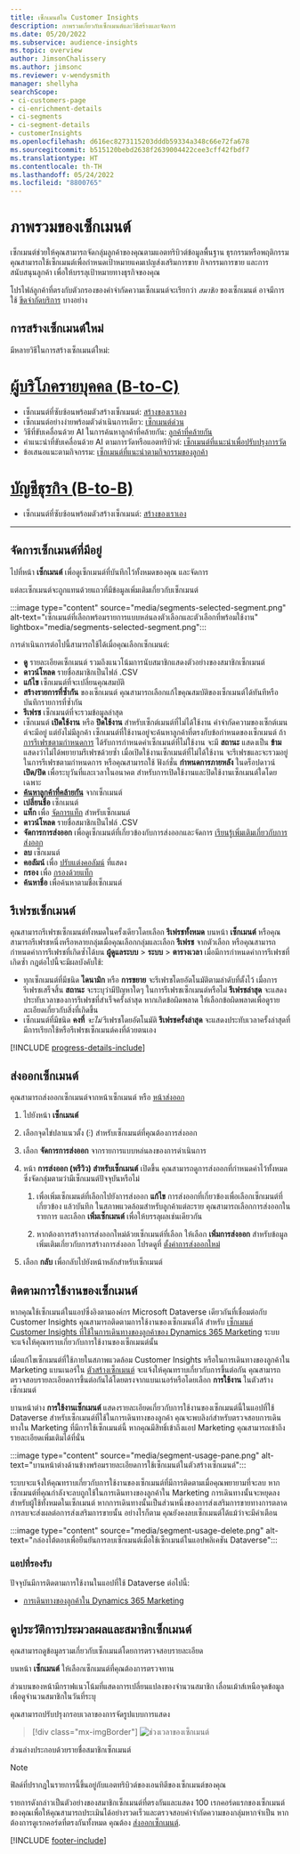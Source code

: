 ```yaml
---
title: เซ็กเมนต์ใน Customer Insights
description: ภาพรวมเกี่ยวกับเซ็กเมนต์และวิธีสร้างและจัดการ
ms.date: 05/20/2022
ms.subservice: audience-insights
ms.topic: overview
author: JimsonChalissery
ms.author: jimsonc
ms.reviewer: v-wendysmith
manager: shellyha
searchScope:
- ci-customers-page
- ci-enrichment-details
- ci-segments
- ci-segment-details
- customerInsights
ms.openlocfilehash: d616ec8273115203dddb59334a348c66e72fa678
ms.sourcegitcommit: b515120bebd2638f2639004422cee3cff42fbdf7
ms.translationtype: HT
ms.contentlocale: th-TH
ms.lasthandoff: 05/24/2022
ms.locfileid: "8800765"
---
```

# <a name="segments-overview"></a>ภาพรวมของเซ็กเมนต์

เซ็กเมนต์ช่วยให้คุณสามารถจัดกลุ่มลูกค้าของคุณตามแอตทริบิวต์ข้อมูลพื้นฐาน ธุรกรรมหรือพฤติกรรม คุณสามารถใช้เซ็กเมนต์เพื่อกำหนดเป้าหมายแคมเปญส่งเสริมการขาย กิจกรรมการขาย และการสนับสนุนลูกค้า เพื่อให้บรรลุเป้าหมายทางธุรกิจของคุณ

โปรไฟล์ลูกค้าที่ตรงกับตัวกรองของคำจำกัดความเซ็กเมนต์จะเรียกว่า *สมาชิก* ของเซ็กเมนต์ อาจมีการใช้ [ขีดจำกัดบริการ](/dynamics365/customer-insights/service-limits) บางอย่าง

## <a name="create-a-new-segment"></a>การสร้างเซ็กเมนต์ใหม่

มีหลายวิธีในการสร้างเซ็กเมนต์ใหม่: 

# <a name="individual-consumers-b-to-c"></a>[ผู้บริโภครายบุคคล (B-to-C)](#tab/b2c)

- เซ็กเมนต์ที่ซับซ้อนพร้อมตัวสร้างเซ็กเมนต์: [สร้างของเราเอง](segment-builder.md#create-a-new-segment) 
- เซ็กเมนต์อย่างง่ายพร้อมตัวดำเนินการเดียว: [เซ็กเมนต์ด่วน](segment-builder.md#quick-segments) 
- วิธีที่ขับเคลื่อนด้วย AI ในการค้นหาลูกค้าที่คล้ายกัน: [ลูกค้าที่คล้ายกัน](find-similar-customer-segments.md) 
- คำแนะนำที่ขับเคลื่อนด้วย AI ตามการวัดหรือแอตทริบิวต์: [เซ็กเมนต์ที่แนะนำเพื่อปรับปรุงการวัด](suggested-segments.md) 
- ข้อเสนอแนะตามกิจกรรม: [เซ็กเมนต์ที่แนะนำตามกิจกรรมของลูกค้า](suggested-segments-activity.md) 

# <a name="business-accounts-b-to-b"></a>[บัญชีธุรกิจ (B-to-B)](#tab/b2b)

- เซ็กเมนต์ที่ซับซ้อนพร้อมตัวสร้างเซ็กเมนต์: [สร้างของเราเอง](segment-builder.md#create-a-new-segment)

---

## <a name="manage-existing-segments"></a>จัดการเซ็กเมนต์ที่มีอยู่

ไปที่หน้า **เซ็กเมนต์** เพื่อดูเซ็กเมนต์ที่บันทึกไว้ทั้งหมดของคุณ และจัดการ

แต่ละเซ็กเมนต์จะถูกแทนด้วยแถวที่มีข้อมูลเพิ่มเติมเกี่ยวกับเซ็กเมนต์

:::image type="content" source="media/segments-selected-segment.png" alt-text="เซ็กเมนต์ที่เลือกพร้อมรายการแบบหล่นลงตัวเลือกและตัวเลือกที่พร้อมใช้งาน" lightbox="media/segments-selected-segment.png":::

การดำเนินการต่อไปนี้สามารถใช้ได้เมื่อคุณเลือกเซ็กเมนต์:

- **ดู** รายละเอียดเซ็กเมนต์ รวมถึงแนวโน้มการนับสมาชิกแสดงตัวอย่างของสมาชิกเซ็กเมนต์
- **ดาวน์โหลด** รายชื่อสมาชิกเป็นไฟล์ .CSV
- **แก้ไข** เซ็กเมนต์ที่จะเปลี่ยนคุณสมบัติ
- **สร้างรายการที่ซ้ำกัน** ของเซ็กเมนต์ คุณสามารถเลือกแก้ไขคุณสมบัติของเซ็กเมนต์ได้ทันทีหรือบันทึกรายการที่ซ้ำกัน
- **รีเฟรช** เซ็กเมนต์ที่จะรวมข้อมูลล่าสุด
- เซ็กเมนต์ **เปิดใช้งาน** หรือ **ปิดใช้งาน** สำหรับเซ็กต์เมนต์ที่ไม่ได้ใช้งาน คำจำกัดความของเซ็กต์เมนต์จะมีอยู่ แต่ยังไม่มีลูกค้า เซ็กเมนต์ที่ใช้งานอยู่จะค้นหาลูกค้าที่ตรงกับข้อกำหนดของเซ็กเมนต์ ถ้า [การรีเฟรชตามกำหนดการ](system.md#schedule-tab) ได้รับการกำหนดค่าเซ็กเมนต์ที่ไม่ใช้งาน จะมี **สถานะ** แสดงเป็น **ข้าม** แสดงว่าไม่ได้พยายามรีเฟรชด้วยซ้ำ เมื่อเปิดใช้งานเซ็กเมนต์ที่ไม่ได้ใช้งาน จะรีเฟรชและจะรวมอยู่ในการรีเฟรชตามกำหนดการ
  หรือคุณสามารถใช้ ฟังก์ชั่น **กำหนดการภายหลัง** ในดร็อปดาวน์ **เปิด/ปิด** เพื่อระบุวันที่และเวลาในอนาคต สำหรับการเปิดใช้งานและปิดใช้งานเซ็กเมนต์ใดโดยเฉพาะ
- **[ค้นหาลูกค้าที่คล้ายกัน](find-similar-customer-segments.md)** จากเซ็กเมนต์
- **เปลี่ยนชื่อ** เซ็กเมนต์
- **แท็ก** เพื่อ [จัดการแท็ก](work-with-tags-columns.md#manage-tags) สำหรับเซ็กเมนต์
- **ดาวน์โหลด** รายชื่อสมาชิกเป็นไฟล์ .CSV
- **จัดการการส่งออก** เพื่อดูเซ็กเมนต์ที่เกี่ยวข้องกับการส่งออกและจัดการ [เรียนรู้เพิ่มเติมเกี่ยวกับการส่งออก](export-destinations.md)
- **ลบ** เซ็กเมนต์
- **คอลัมน์** เพื่อ [ปรับแต่งคอลัมน์](work-with-tags-columns.md#customize-columns) ที่แสดง
- **กรอง** เพื่อ [กรองด้วยแท็ก](work-with-tags-columns.md#filter-on-tags)
- **ค้นหาชื่อ** เพื่อค้นหาตามชื่อเซ็กเมนต์

## <a name="refresh-segments"></a>รีเฟรชเซ็กเมนต์

คุณสามารถรีเฟรชเซ็กเมนต์ทั้งหมดในครั้งเดียวโดยเลือก **รีเฟรชทั้งหมด** บนหน้า **เซ็กเมนต์** หรือคุณสามารถรีเฟรชหนึ่งหรือหลายกลุ่มเมื่อคุณเลือกกลุ่มและเลือก **รีเฟรช** จากตัวเลือก หรือคุณสามารถกำหนดค่าการรีเฟรชที่เกิดซ้ำได้บน **ผู้ดูแลระบบ** > **ระบบ** > **ตารางเวลา** เมื่อมีการกำหนดค่าการรีเฟรชที่เกิดซ้ำ กฎต่อไปนี้จะมีผลบังคับใช้:

- ทุกเซ็กเมนต์ที่มีชนิด **ไดนามิก** หรือ **การขยาย** จะรีเฟรชโดยอัตโนมัติตามลำดับที่ตั้งไว้ เมื่อการรีเฟรชเสร็จสิ้น **สถานะ** จะระบุว่ามีปัญหาใดๆ ในการรีเฟรชเซ็กเมนต์หรือไม่ **รีเฟรชล่าสุด** จะแสดงประทับเวลาของการรีเฟรชที่สำเร็จครั้งล่าสุด หากเกิดข้อผิดพลาด ให้เลือกข้อผิดพลาดเพื่อดูรายละเอียดเกี่ยวกับสิ่งที่เกิดขึ้น
- เซ็กเมนต์ที่มีชนิด **คงที่** *จะไม่* รีเฟรชโดยอัตโนมัติ **รีเฟรชครั้งล่าสุด** จะแสดงประทับเวลาครั้งล่าสุดที่มีการเรียกใช้หรือรีเฟรชเซ็กเมนต์คงที่ด้วยตนเอง

[!INCLUDE [progress-details-include](includes/progress-details-pane.md)]

## <a name="export-segments"></a>ส่งออกเซ็กเมนต์

คุณสามารถส่งออกเซ็กเมนต์จากหน้าเซ็กเมนต์ หรือ [หน้าส่งออก](export-destinations.md) 

1. ไปยังหน้า **เซ็กเมนต์**

1. เลือกจุดไข่ปลาแนวตั้ง (&vellip;) สำหรับเซ็กเมนต์ที่คุณต้องการส่งออก

1. เลือก **จัดการการส่งออก** จากรายการแบบหล่นลงของการดำเนินการ

1. หน้า **การส่งออก (พรีวิว) สำหรับเซ็กเมนต์** เปิดขึ้น คุณสามารถดูการส่งออกที่กำหนดค่าไว้ทั้งหมดซึ่งจัดกลุ่มตามว่ามีเซ็กเมนต์ปัจจุบันหรือไม่

   1. เพื่อเพิ่มเซ็กเมนต์ที่เลือกไปยังการส่งออก **แก้ไข** การส่งออกที่เกี่ยวข้องเพื่อเลือกเซ็กเมนต์ที่เกี่ยวข้อง แล้วบันทึก ในสภาพแวดล้อมสำหรับลูกค้าแต่ละราย คุณสามารถเลือกการส่งออกในรายการ และเลือก **เพิ่มเซ็กเมนต์** เพื่อให้บรรลุผลเช่นเดียวกัน

   1. หากต้องการสร้างการส่งออกใหม่ด้วยเซ็กเมนต์ที่เลือก ให้เลือก **เพิ่มการส่งออก** สำหรับข้อมูลเพิ่มเติมเกี่ยวกับการสร้างการส่งออก โปรดดูที่ [ตั้งค่าการส่งออกใหม่](export-destinations.md#set-up-a-new-export)

1. เลือก **กลับ** เพื่อกลับไปยังหน้าหลักสำหรับเซ็กเมนต์

## <a name="track-usage-of-a-segment"></a>ติดตามการใช้งานของเซ็กเมนต์

หากคุณใช้เซ็กเมนต์ในแอปซึ่งอิงตามองค์กร Microsoft Dataverse เดียวกันที่เชื่อมต่อกับ Customer Insights คุณสามารถติดตามการใช้งานของเซ็กเมนต์ได้ สำหรับ [เซ็กเมนต์ Customer Insights ที่ใช้ในการเดินทางของลูกค้าของ Dynamics 365 Marketing](/dynamics365/marketing/real-time-marketing-ci-profile) ระบบจะแจ้งให้คุณทราบเกี่ยวกับการใช้งานของเซ็กเมนต์นั้น

เมื่อแก้ไขเซ็กเมนต์ที่ใช้ภายในสภาพแวดล้อม Customer Insights หรือในการเดินทางของลูกค้าใน Marketing แบนเนอร์ใน [ตัวสร้างเซ็กเมนต์](segment-builder.md) จะแจ้งให้คุณทราบเกี่ยวกับการขึ้นต่อกัน คุณสามารถตรวจสอบรายละเอียดการขึ้นต่อกันได้โดยตรงจากแบนเนอร์หรือโดยเลือก **การใช้งาน** ในตัวสร้างเซ็กเมนต์

บานหน้าต่าง **การใช้งานเซ็กเมนต์** แสดงรายละเอียดเกี่ยวกับการใช้งานของเซ็กเมนต์นี้ในแอปที่ใช้ Dataverse สำหรับเซ็กเมนต์ที่ใช้ในการเดินทางของลูกค้า คุณจะพบลิงก์สำหรับตรวจสอบการเดินทางใน Marketing ที่มีการใช้เซ็กเมนต์นี้ หากคุณมีสิทธิ์เข้าถึงแอป Marketing คุณสามารถเข้าถึงรายละเอียดเพิ่มเติมได้ที่นั่น

:::image type="content" source="media/segment-usage-pane.png" alt-text="บานหน้าต่างด้านข้างพร้อมรายละเอียดการใช้เซ็กเมนต์ในตัวสร้างเซ็กเมนต์":::

ระบบจะแจ้งให้คุณทราบเกี่ยวกับการใช้งานของเซ็กเมนต์ที่มีการติดตามเมื่อคุณพยายามที่จะลบ หากเซ็กเมนต์ที่คุณกำลังจะลบถูกใช้ในการเดินทางของลูกค้าใน Marketing การเดินทางนั้นจะหยุดลงสำหรับผู้ใช้ทั้งหมดในเซ็กเมนต์ หากการเดินทางนั้นเป็นส่วนหนึ่งของการส่งเสริมการขายทางการตลาด การลบจะส่งผลต่อการส่งเสริมการขายนั้น อย่างไรก็ตาม คุณยังคงลบเซ็กเมนต์ได้แม้ว่าจะมีคำเตือน

:::image type="content" source="media/segment-usage-delete.png" alt-text="กล่องโต้ตอบเพื่อยืนยันการลบเซ็กเมนต์เมื่อใช้เซ็กเมนต์ในแอปพลิเคชัน Dataverse":::

### <a name="supported-apps"></a>แอปที่รองรับ

ปัจจุบันมีการติดตามการใช้งานในแอปที่ใช้ Dataverse ต่อไปนี้:

- [การเดินทางของลูกค้าใน Dynamics 365 Marketing](/dynamics365/marketing/real-time-marketing-ci-profile)

## <a name="view-processing-history-and-segment-members"></a>ดูประวัติการประมวลผลและสมาชิกเซ็กเมนต์

คุณสามารถดูข้อมูลรวมเกี่ยวกับเซ็กเมนต์โดยการตรวจสอบรายละเอียด

บนหน้า **เซ็กเมนต์** ให้เลือกเซ็กเมนต์ที่คุณต้องการตรวจทาน

ส่วนบนของหน้ามีกราฟแนวโน้มที่แสดงการเปลี่ยนแปลงของจำนวนสมาชิก เลื่อนเม้าส์เหนือจุดข้อมูลเพื่อดูจำนวนสมาชิกในวันที่ระบุ

คุณสามารถปรับปรุงกรอบเวลาของการจัดรูปแบบการแสดง

> [!div class="mx-imgBorder"]
> ![ช่วงเวลาของเซ็กเมนต์](media/segment-time-range.png "ช่วงเวลาของเซ็กเมนต์")

ส่วนล่างประกอบด้วยรายชื่อสมาชิกเซ็กเมนต์

> [!NOTE]
> ฟิลด์ที่ปรากฏในรายการนี้ขึ้นอยู่กับแอตทริบิวต์ของเอนทิตีของเซ็กเมนต์ของคุณ
>
>รายการดังกล่าวเป็นตัวอย่างของสมาชิกเซ็กเมนต์ที่ตรงกันและแสดง 100 เรกคอร์ดแรกของเซ็กเมนต์ของคุณเพื่อให้คุณสามารถประเมินได้อย่างรวดเร็วและตรวจสอบคำจำกัดความของกลุ่มหากจำเป็น หากต้องการดูเรกคอร์ดที่ตรงกันทั้งหมด คุณต้อง [ส่งออกเซ็กเมนต์](export-destinations.md).

[!INCLUDE [footer-include](includes/footer-banner.md)]
